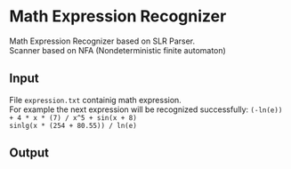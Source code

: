 # Math Expression Recognizer
Math Expression Recognizer based on SLR Parser.  
Scanner based on NFA (Nondeterministic finite automaton)

## Input
File `expression.txt` containig math expression.  
For example the next expression will be recognized successfully:
`(-ln(e)) + 4 * x * (7) / x^5 + sin(x + 8)`  
`sinlg(x * (254 + 80.55)) / ln(e)`  

## Output
